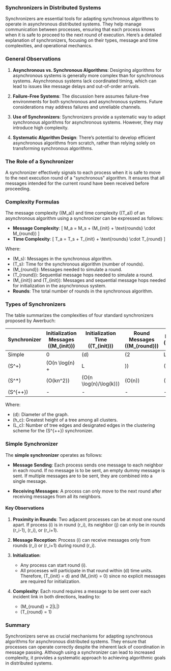 ### Synchronizers in Distributed Systems

Synchronizers are essential tools for adapting synchronous algorithms to operate in asynchronous distributed systems. They help manage communication between processes, ensuring that each process knows when it is safe to proceed to the next round of execution. Here’s a detailed explanation of synchronizers, focusing on their types, message and time complexities, and operational mechanics.

### General Observations

1. **Asynchronous vs. Synchronous Algorithms**: Designing algorithms for asynchronous systems is generally more complex than for synchronous systems. Asynchronous systems lack coordinated timing, which can lead to issues like message delays and out-of-order arrivals.
   
2. **Failure-Free Systems**: The discussion here assumes failure-free environments for both synchronous and asynchronous systems. Future considerations may address failures and unreliable channels.

3. **Use of Synchronizers**: Synchronizers provide a systematic way to adapt synchronous algorithms for asynchronous systems. However, they may introduce high complexity.

4. **Systematic Algorithm Design**: There’s potential to develop efficient asynchronous algorithms from scratch, rather than relying solely on transforming synchronous algorithms.

### The Role of a Synchronizer

A synchronizer effectively signals to each process when it is safe to move to the next execution round of a "synchronous" algorithm. It ensures that all messages intended for the current round have been received before proceeding. 

### Complexity Formulas

The message complexity (\(M_a\)) and time complexity (\(T_a\)) of an asynchronous algorithm using a synchronizer can be expressed as follows:

- **Message Complexity**:
  \[
  M_a = M_s + (M_{init} + \text{rounds} \cdot M_{round})
  \]
- **Time Complexity**:
  \[
  T_a = T_s + T_{init} + \text{rounds} \cdot T_{round}
  \]

Where:
- \(M_s\): Messages in the synchronous algorithm.
- \(T_s\): Time for the synchronous algorithm (number of rounds).
- \(M_{round}\): Messages needed to simulate a round.
- \(T_{round}\): Sequential message hops needed to simulate a round.
- \(M_{init}\) and \(T_{init}\): Messages and sequential message hops needed for initialization in the asynchronous system.
- **Rounds**: The total number of rounds in the synchronous algorithm.

### Types of Synchronizers

The table summarizes the complexities of four standard synchronizers proposed by Awerbuch:

| Synchronizer | Initialization Messages (\(M_{init}\)) | Initialization Time (\(T_{init}\)) | Round Messages (\(M_{round}\)) | Round Time (\(T_{round}\)) |
|--------------|-----------------------------------------|-------------------------------------|---------------------------------|----------------------------|
| Simple       | 0                                       | \(d\)                               | \(2|L|\)                        | 1                          |
| \(S^+\)      | \(O(n \log(n) + |L|)\)                 | \(O(n)\)                           | \(O(n)\)                       | \(O(|L|c)\)               |
| \(S^*\)      | \(O(kn^2)\)                            | \(O(n \log(n)/\log(k))\)          | \(O(n)\)                       | \(O(h_c)\)                |
| \(S^{++}\)   | -                                       | -                                   | -                               | -                          |

Where:
- \(d\): Diameter of the graph.
- \(h_c\): Greatest height of a tree among all clusters.
- \(L_c\): Number of tree edges and designated edges in the clustering scheme for the \(S^{++}\) synchronizer.

### Simple Synchronizer

The **simple synchronizer** operates as follows:

- **Message Sending**: Each process sends one message to each neighbor in each round. If no message is to be sent, an empty dummy message is sent. If multiple messages are to be sent, they are combined into a single message.
  
- **Receiving Messages**: A process can only move to the next round after receiving messages from all its neighbors. 

#### Key Observations

1. **Proximity in Rounds**: Two adjacent processes can be at most one round apart. If process \(i\) is in round \(r_i\), its neighbor \(j\) can only be in rounds \(r_i-1\), \(r_i\), or \(r_i+1\).

2. **Message Reception**: Process \(i\) can receive messages only from rounds \(r_i\) or \(r_i+1\) during round \(r_i\).

3. **Initialization**:
   - Any process can start round \(i\).
   - All processes will participate in that round within \(d\) time units. Therefore, \(T_{init} = d\) and \(M_{init} = 0\) since no explicit messages are required for initialization.

4. **Complexity**: Each round requires a message to be sent over each incident link in both directions, leading to:
   - \(M_{round} = 2|L|\)
   - \(T_{round} = 1\)

### Summary

Synchronizers serve as crucial mechanisms for adapting synchronous algorithms for asynchronous distributed systems. They ensure that processes can operate correctly despite the inherent lack of coordination in message passing. Although using a synchronizer can lead to increased complexity, it provides a systematic approach to achieving algorithmic goals in distributed systems. 
